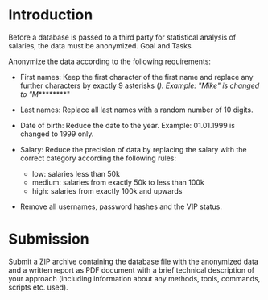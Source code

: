 # Introduction

Before a database is passed to a third party for statistical analysis of salaries, the data must be anonymized.
Goal and Tasks

Anonymize the data according to the following requirements:

- First names: Keep the first character of the first name and replace any further characters by exactly 9 asterisks (*). Example: "Mike" is changed to "M*********"

- Last names: Replace all last names with a random number of 10 digits.

- Date of birth: Reduce the date to the year. Example: 01.01.1999 is changed to 1999 only.

- Salary: Reduce the precision of data by replacing the salary with the correct category according the following rules:
	
	- low:	salaries less than 50k
	- medium:	salaries from exactly 50k to less than 100k
	- high:	salaries from exactly 100k and upwards

- Remove all usernames, password hashes and the VIP status.

# Submission

Submit a ZIP archive containing the database file with the anonymized data and a written report as PDF document with a brief technical description of your approach (including information about any methods, tools, commands, scripts etc. used).
